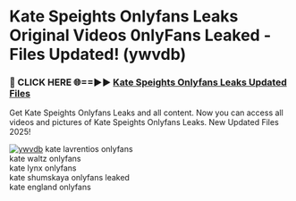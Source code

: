 # Kate Speights Onlyfans Leaks Original Videos 0nlyFans Leaked - Files Updated! (ywvdb)

<h3>🔴 CLICK HERE 🌐==►► <a href="https://tinyurl.com/ms9xzufz" rel="nofollow">Kate Speights Onlyfans Leaks Updated Files</a></h3>

Get Kate Speights Onlyfans Leaks and all content. Now you can access all videos and pictures of Kate Speights Onlyfans Leaks. New Updated Files 2025!

[![ywvdb](https://i.imgur.com/PQ7UWWw.gif)](https://tinyurl.com/ms9xzufz)
kate lavrentios onlyfans<br>
kate waltz onlyfans<br>
kate lynx onlyfans<br>
kate shumskaya onlyfans leaked<br>
kate england onlyfans